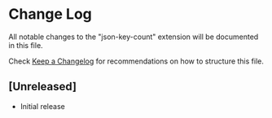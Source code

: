 # Change Log

All notable changes to the "json-key-count" extension will be documented in this file.

Check [Keep a Changelog](http://keepachangelog.com/) for recommendations on how to structure this file.

## [Unreleased]

- Initial release